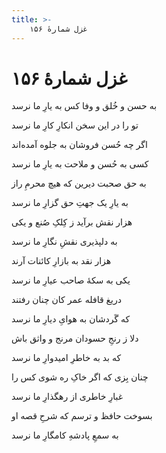 ```yaml
---
title: >-
    غزل شمارهٔ ۱۵۶
---
```

# غزل شمارهٔ ۱۵۶

<div class="b" id="bn1"><div class="m1"><p>به حسن و خُلق و وفا کس به یارِ ما نرسد</p></div>
<div class="m2"><p>تو را در این سخن انکارِ کارِ ما نرسد</p></div></div>
<div class="b" id="bn2"><div class="m1"><p>اگر چه حُسن فروشان به جلوه آمده‌اند</p></div>
<div class="m2"><p>کسی به حُسن و ملاحت به یارِ ما نرسد</p></div></div>
<div class="b" id="bn3"><div class="m1"><p>به حق صحبت دیرین که هیچ محرمِ راز</p></div>
<div class="m2"><p>به یارِ یک جهتِ حق گزارِ ما نرسد</p></div></div>
<div class="b" id="bn4"><div class="m1"><p>هزار نقش برآید ز کِلکِ صُنع و یکی</p></div>
<div class="m2"><p>به دلپذیری نقشِ نگارِ ما نرسد</p></div></div>
<div class="b" id="bn5"><div class="m1"><p>هزار نقد به بازارِ کائنات آرند</p></div>
<div class="m2"><p>یکی به سکهٔ صاحب عیارِ ما نرسد</p></div></div>
<div class="b" id="bn6"><div class="m1"><p>دریغ قافله عمر کان چنان رفتند</p></div>
<div class="m2"><p>که گَردشان به هوایِ دیارِ ما نرسد</p></div></div>
<div class="b" id="bn7"><div class="m1"><p>دلا ز رنجِ حسودان مرنج و واثق باش</p></div>
<div class="m2"><p>که بد به خاطرِ امیدوارِ ما نرسد</p></div></div>
<div class="b" id="bn8"><div class="m1"><p>چنان بِزی که اگر خاکِ ره شوی کس را</p></div>
<div class="m2"><p>غبارِ خاطری از رهگذارِ ما نرسد</p></div></div>
<div class="b" id="bn9"><div class="m1"><p>بسوخت حافظ و ترسم که شرحِ قصه او</p></div>
<div class="m2"><p>به سمعِ پادشهِ کامگارِ ما نرسد</p></div></div>